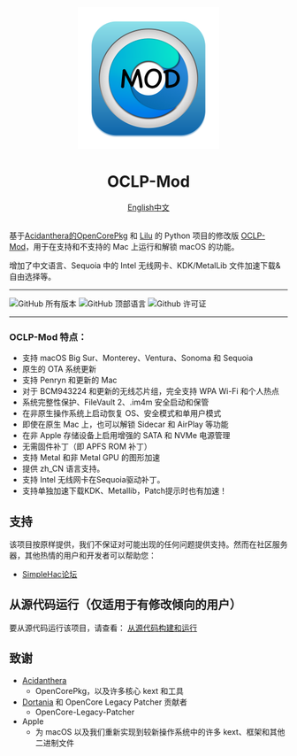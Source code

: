 <div align="center">
             <img src="docs/images/OC-Patcher.png" alt="OpenCore Patcher Logo" width="256" />
             <h1>OCLP-Mod</h1>
  <a href="https://github.com/laobamac/OCLP-Mod/blob/main/README.md">English</a><a href="https://github.com/laobamac/OCLP-Mod/blob/main/README_CN.md">中文</a>
</div>
<br>

基于[Acidanthera的OpenCorePkg](https://github.com/acidanthera/OpenCorePkg) 和 [Lilu](https://github.com/acidanthera/Lilu) 的 Python 项目的修改版 [OCLP-Mod](https://github.com/laobamac/OCLP-Mod)，用于在支持和不支持的 Mac 上运行和解锁 macOS 的功能。

增加了中文语言、Sequoia 中的 Intel 无线网卡、KDK/MetalLib 文件加速下载&自由选择等。

----------

![GitHub 所有版本](https://img.shields.io/github/release/laobamac/OCLP-Mod) ![GitHub 顶部语言](https://img.shields.io/github/languages/top/laobamac/OCLP-Mod?color=4B8BBE&style=plastic) ![Github 许可证](https://img.shields.io/github/license/laobamac/OCLP-Mod)

----------

### OCLP-Mod 特点：

* 支持 macOS Big Sur、Monterey、Ventura、Sonoma 和 Sequoia
* 原生的 OTA 系统更新
* 支持 Penryn 和更新的 Mac
* 对于 BCM943224 和更新的无线芯片组，完全支持 WPA Wi-Fi 和个人热点
* 系统完整性保护、FileVault 2、.im4m 安全启动和保管
* 在非原生操作系统上启动恢复 OS、安全模式和单用户模式
* 即使在原生 Mac 上，也可以解锁 Sidecar 和 AirPlay 等功能
* 在非 Apple 存储设备上启用增强的 SATA 和 NVMe 电源管理
* 无需固件补丁（即 APFS ROM 补丁）
* 支持 Metal 和非 Metal GPU 的图形加速
* 提供 zh_CN 语言支持。
* 支持 Intel 无线网卡在Sequoia驱动补丁。
* 支持单独加速下载KDK、Metallib，Patch提示时也有加速！

## 支持

该项目按原样提供，我们不保证对可能出现的任何问题提供支持。然而在社区服务器，其他热情的用户和开发者可以帮助您：

* [SimpleHac论坛](https://www.simplehac.cn)

## 从源代码运行（仅适用于有修改倾向的用户）

要从源代码运行该项目，请查看： [从源代码构建和运行](./SOURCE.md)

## 致谢

* [Acidanthera](https://github.com/Acidanthera)
  * OpenCorePkg，以及许多核心 kext 和工具
* [Dortania](https://github.com/dortania) 和 OpenCore Legacy Patcher 贡献者
  * OpenCore-Legacy-Patcher
* Apple
  * 为 macOS 以及我们重新实现到较新操作系统中的许多 kext、框架和其他二进制文件
